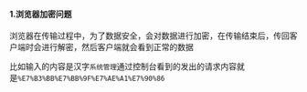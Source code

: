 #### 1.浏览器加密问题

浏览器在传输过程中，为了数据安全，会对数据进行加密，在传输结束后，传回客户端时会进行解密，然后客户端就会看到正常的数据

比如输入的内容是汉字`系统管理`通过控制台看到的发出的请求内容就是`%E7%B3%BB%E7%BB%9F%E7%AE%A1%E7%90%86`
